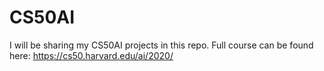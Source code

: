 # CS50AI

I will be sharing my CS50AI projects in this repo. Full course can be found here: <https://cs50.harvard.edu/ai/2020/>
